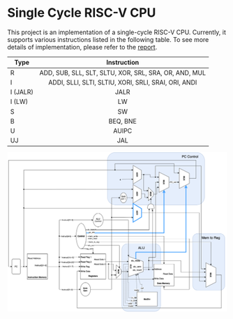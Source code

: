 # Single Cycle RISC-V CPU
This project is an implementation of a single-cycle RISC-V CPU. Currently, it supports various instructions listed in the following table. To see more details of implementation, please refer to the [report](./report.pdf).

Type           | Instruction
--------------|:-----:
R    | ADD, SUB, SLL, SLT, SLTU, XOR, SRL, SRA, OR, AND, MUL
I    | ADDI, SLLI, SLTI, SLTIU, XORI, SRLI, SRAI, ORI, ANDI
I (JALR) | JALR
I (LW) | LW
S | SW
B | BEQ, BNE
U | AUIPC
UJ| JAL


![CPU_Architecture](./assets/cpu_arch.png)


